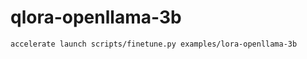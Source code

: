 # qlora-openllama-3b

```shell
accelerate launch scripts/finetune.py examples/lora-openllama-3b

```
